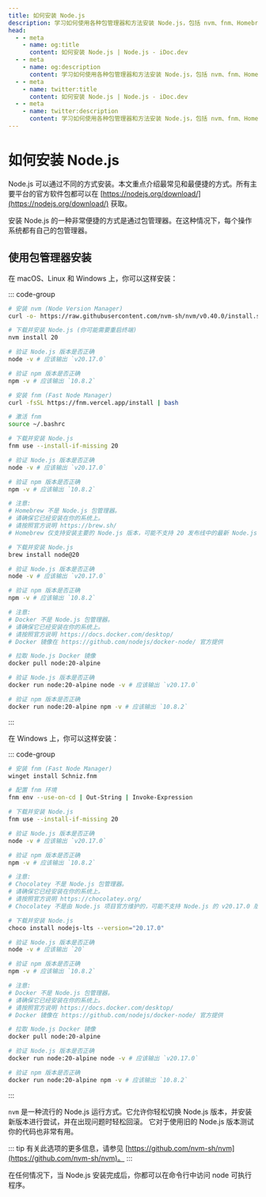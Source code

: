 ```yaml
---
title: 如何安装 Node.js
description: 学习如何使用各种包管理器和方法安装 Node.js，包括 nvm、fnm、Homebrew、Docker 等。
head:
  - - meta
    - name: og:title
      content: 如何安装 Node.js | Node.js - iDoc.dev
  - - meta
    - name: og:description
      content: 学习如何使用各种包管理器和方法安装 Node.js，包括 nvm、fnm、Homebrew、Docker 等。
  - - meta
    - name: twitter:title
      content: 如何安装 Node.js | Node.js - iDoc.dev
  - - meta
    - name: twitter:description
      content: 学习如何使用各种包管理器和方法安装 Node.js，包括 nvm、fnm、Homebrew、Docker 等。
---
```



# 如何安装 Node.js

Node.js 可以通过不同的方式安装。本文重点介绍最常见和最便捷的方式。所有主要平台的官方软件包都可以在 [https://nodejs.org/download/](https://nodejs.org/download/) 获取。

安装 Node.js 的一种非常便捷的方式是通过包管理器。在这种情况下，每个操作系统都有自己的包管理器。

## 使用包管理器安装

在 macOS、Linux 和 Windows 上，你可以这样安装：

::: code-group
```bash [nvm]
# 安装 nvm (Node Version Manager)
curl -o- https://raw.githubusercontent.com/nvm-sh/nvm/v0.40.0/install.sh | bash

# 下载并安装 Node.js (你可能需要重启终端)
nvm install 20

# 验证 Node.js 版本是否正确
node -v # 应该输出 `v20.17.0`

# 验证 npm 版本是否正确
npm -v # 应该输出 `10.8.2`
```
```bash [fnm]
# 安装 fnm (Fast Node Manager)
curl -fsSL https://fnm.vercel.app/install | bash

# 激活 fnm
source ~/.bashrc

# 下载并安装 Node.js
fnm use --install-if-missing 20

# 验证 Node.js 版本是否正确
node -v # 应该输出 `v20.17.0`

# 验证 npm 版本是否正确
npm -v # 应该输出 `10.8.2`
```
```bash [Brew]
# 注意:
# Homebrew 不是 Node.js 包管理器。
# 请确保它已经安装在你的系统上。
# 请按照官方说明 https://brew.sh/
# Homebrew 仅支持安装主要的 Node.js 版本，可能不支持 20 发布线中的最新 Node.js 版本。

# 下载并安装 Node.js
brew install node@20

# 验证 Node.js 版本是否正确
node -v # 应该输出 `v20.17.0`

# 验证 npm 版本是否正确
npm -v # 应该输出 `10.8.2`
```
```bash [Docker]
# 注意:
# Docker 不是 Node.js 包管理器。
# 请确保它已经安装在你的系统上。
# 请按照官方说明 https://docs.docker.com/desktop/
# Docker 镜像在 https://github.com/nodejs/docker-node/ 官方提供

# 拉取 Node.js Docker 镜像
docker pull node:20-alpine

# 验证 Node.js 版本是否正确
docker run node:20-alpine node -v # 应该输出 `v20.17.0`

# 验证 npm 版本是否正确
docker run node:20-alpine npm -v # 应该输出 `10.8.2`
```
:::

在 Windows 上，你可以这样安装：

::: code-group
```bash [fnm]
# 安装 fnm (Fast Node Manager)
winget install Schniz.fnm

# 配置 fnm 环境
fnm env --use-on-cd | Out-String | Invoke-Expression

# 下载并安装 Node.js
fnm use --install-if-missing 20

# 验证 Node.js 版本是否正确
node -v # 应该输出 `v20.17.0`

# 验证 npm 版本是否正确
npm -v # 应该输出 `10.8.2`
```
```bash [Chocolatey]
# 注意:
# Chocolatey 不是 Node.js 包管理器。
# 请确保它已经安装在你的系统上。
# 请按照官方说明 https://chocolatey.org/
# Chocolatey 不是由 Node.js 项目官方维护的，可能不支持 Node.js 的 v20.17.0 版本

# 下载并安装 Node.js
choco install nodejs-lts --version="20.17.0"

# 验证 Node.js 版本是否正确
node -v # 应该输出 `20`

# 验证 npm 版本是否正确
npm -v # 应该输出 `10.8.2`
```
```bash [Docker]
# 注意:
# Docker 不是 Node.js 包管理器。
# 请确保它已经安装在你的系统上。
# 请按照官方说明 https://docs.docker.com/desktop/
# Docker 镜像在 https://github.com/nodejs/docker-node/ 官方提供

# 拉取 Node.js Docker 镜像
docker pull node:20-alpine

# 验证 Node.js 版本是否正确
docker run node:20-alpine node -v # 应该输出 `v20.17.0`

# 验证 npm 版本是否正确
docker run node:20-alpine npm -v # 应该输出 `10.8.2`
```
:::

`nvm` 是一种流行的 Node.js 运行方式。它允许你轻松切换 Node.js 版本，并安装新版本进行尝试，并在出现问题时轻松回滚。 它对于使用旧的 Node.js 版本测试你的代码也非常有用。

::: tip
有关此选项的更多信息，请参见 [https://github.com/nvm-sh/nvm](https://github.com/nvm-sh/nvm)。
:::

在任何情况下，当 Node.js 安装完成后，你都可以在命令行中访问 node 可执行程序。

